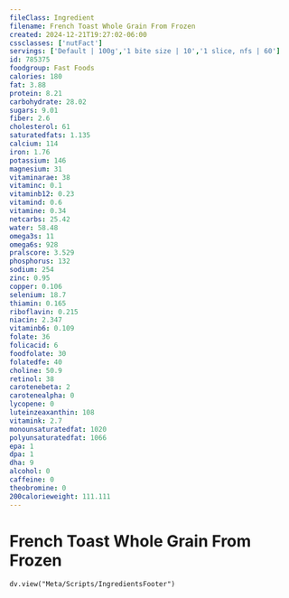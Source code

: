 ```yaml
---
fileClass: Ingredient
filename: French Toast Whole Grain From Frozen
created: 2024-12-21T19:27:02-06:00
cssclasses: ['nutFact']
servings: ['Default | 100g','1 bite size | 10','1 slice, nfs | 60']
id: 785375
foodgroup: Fast Foods
calories: 180
fat: 3.88
protein: 8.21
carbohydrate: 28.02
sugars: 9.01
fiber: 2.6
cholesterol: 61
saturatedfats: 1.135
calcium: 114
iron: 1.76
potassium: 146
magnesium: 31
vitaminarae: 38
vitaminc: 0.1
vitaminb12: 0.23
vitamind: 0.6
vitamine: 0.34
netcarbs: 25.42
water: 58.48
omega3s: 11
omega6s: 928
pralscore: 3.529
phosphorus: 132
sodium: 254
zinc: 0.95
copper: 0.106
selenium: 18.7
thiamin: 0.165
riboflavin: 0.215
niacin: 2.347
vitaminb6: 0.109
folate: 36
folicacid: 6
foodfolate: 30
folatedfe: 40
choline: 50.9
retinol: 38
carotenebeta: 2
carotenealpha: 0
lycopene: 0
luteinzeaxanthin: 108
vitamink: 2.7
monounsaturatedfat: 1020
polyunsaturatedfat: 1066
epa: 1
dpa: 1
dha: 9
alcohol: 0
caffeine: 0
theobromine: 0
200calorieweight: 111.111
---
```


# French Toast Whole Grain From Frozen

```dataviewjs
dv.view("Meta/Scripts/IngredientsFooter")
```
